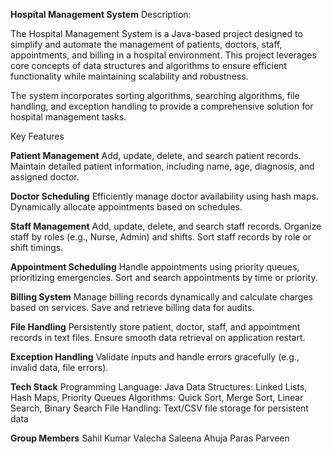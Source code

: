 **Hospital Management System**
Description:

The Hospital Management System is a Java-based project designed to simplify and automate the management of patients, doctors, staff, appointments, and billing in a hospital environment. This project leverages core concepts of data structures and algorithms to ensure efficient functionality while maintaining scalability and robustness.

The system incorporates sorting algorithms, searching algorithms, file handling, and exception handling to provide a comprehensive solution for hospital management tasks.

Key Features

**Patient Management**
Add, update, delete, and search patient records.
Maintain detailed patient information, including name, age, diagnosis, and assigned doctor.

**Doctor Scheduling**
Efficiently manage doctor availability using hash maps.
Dynamically allocate appointments based on schedules.

**Staff Management**
Add, update, delete, and search staff records.
Organize staff by roles (e.g., Nurse, Admin) and shifts.
Sort staff records by role or shift timings.

**Appointment Scheduling**
Handle appointments using priority queues, prioritizing emergencies.
Sort and search appointments by time or priority.

**Billing System**
Manage billing records dynamically and calculate charges based on services.
Save and retrieve billing data for audits.

**File Handling**
Persistently store patient, doctor, staff, and appointment records in text files.
Ensure smooth data retrieval on application restart.

**Exception Handling**
Validate inputs and handle errors gracefully (e.g., invalid data, file errors).

**Tech Stack**
Programming Language: Java
Data Structures: Linked Lists, Hash Maps, Priority Queues
Algorithms: Quick Sort, Merge Sort, Linear Search, Binary Search
File Handling: Text/CSV file storage for persistent data

**Group Members**
Sahil Kumar Valecha
Saleena Ahuja
Paras Parveen
